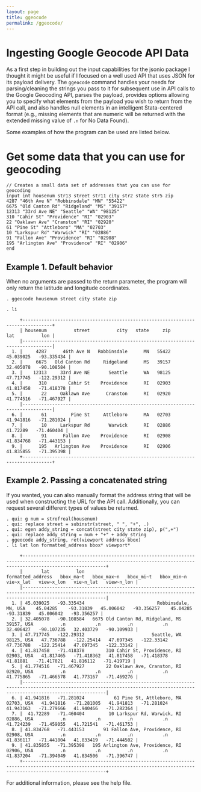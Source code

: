 ```yaml
---
layout: page
title: ggeocode
permalink: /ggeocode/
---
```


# Ingesting Google Geocode API Data
As a first step in building out the input capabilities for the jsonio package 
I thought it might be useful if I focused on a well used API that uses JSON for 
its payload delivery.  The `ggeocode` command handles your needs for 
parsing/cleaning the strings you pass to it for subsequent use in API calls 
to the Google Geocoding API, parses the payload, provides options allowing 
you to specify what elements from the payload you wish to return from the API 
call, and also handles null elements in an intelligent Stata-centered format 
(e.g., missing elements that are numeric will be returned with the extended 
missing value of `.n` for No Data Found).

Some examples of how the program can be used are listed below.

# Get some data that you can use for geocoding

```
// Creates a small data set of addresses that you can use for geocoding
input int housenum str13 street str11 city str2 state str5 zip
4287 "46th Ave N" "Robbinsdale" "MN" "55422"
6675 "Old Canton Rd" "Ridgeland" "MS" "39157"
12313 "33rd Ave NE" "Seattle" "WA" "98125"
310 "Cahir St" "Providence" "RI" "02903"
22 "Oaklawn Ave" "Cranston" "RI" "02920"
61 "Pine St" "Attleboro" "MA" "02703"
10 "Larkspur Rd" "Warwick" "RI" "02886"
91 "Fallon Ave" "Providence" "RI" "02908"
195 "Arlington Ave" "Providence" "RI" "02906"
end
```
 
## Example 1. Default behavior
When no arguments are passed to the return parameter, the program will only 
return the latitude and longitude coordinates.

```
. ggeocode housenum street city state zip

. li

     +---------------------------------------------------------------------------------+
     | housenum          street          city   state     zip         lat          lon |
     |---------------------------------------------------------------------------------|
  1. |     4287      46th Ave N   Robbinsdale      MN   55422   45.039025   -93.335434 |
  2. |     6675   Old Canton Rd     Ridgeland      MS   39157   32.405078   -90.108584 |
  3. |    12313     33rd Ave NE       Seattle      WA   98125   47.717745   -122.29312 |
  4. |      310        Cahir St    Providence      RI   02903   41.817458   -71.418378 |
  5. |       22     Oaklawn Ave      Cranston      RI   02920   41.774516   -71.467927 |
     |---------------------------------------------------------------------------------|
  6. |       61         Pine St     Attleboro      MA   02703   41.941816   -71.281024 |
  7. |       10     Larkspur Rd       Warwick      RI   02886    41.72289   -71.460404 |
  8. |       91      Fallon Ave    Providence      RI   02908   41.834768   -71.443153 |
  9. |      195   Arlington Ave    Providence      RI   02906   41.835855   -71.395398 |
     +---------------------------------------------------------------------------------+

```


## Example 2. Passing a concatenated string
If you wanted, you can also manually format the address string that will be 
used when constructing the URL for the API call.  Additionally, you can request 
several different types of values be returned.  


```
. qui: g num = strofreal(housenum)
. qui: replace street = subinstr(street, " ", "+", .)
. qui: egen addy_string = concat(street city state zip), p(",+")
. qui: replace addy_string = num + "+" + addy_string
. ggeocode addy_string, ret(viewport address bbox)
. li lat lon formatted_address bbox* viewport*

     +---------------------------------------------------------------------------------------------------------------------------------------------------------------------------+
     |       lat          lon                              formatted_address   bbox_ma~t   bbox_max~n   bbox_mi~t   bbox_min~n   vie~x_lat   view~x_lon   vie~n_lat   view~n_lon |
     |---------------------------------------------------------------------------------------------------------------------------------------------------------------------------|
  1. | 45.039025   -93.335434                           Robbinsdale, MN, USA    45.04285    -93.31839   45.006042   -93.356257    45.04285    -93.31839   45.006042   -93.356257 |
  2. | 32.405078   -90.108584   6675 Old Canton Rd, Ridgeland, MS 39157, USA          .n           .n          .n           .n   32.406427   -90.107235   32.403729   -90.109933 |
  3. | 47.717745   -122.29312                         Seattle, WA 98125, USA   47.736788   -122.25414   47.697345   -122.33142   47.736788   -122.25414   47.697345   -122.33142 |
  4. | 41.817458   -71.418378        310 Cahir St, Providence, RI 02903, USA   41.817465   -71.418362   41.817458   -71.418378    41.81881   -71.417021   41.816112   -71.419719 |
  5. | 41.774516   -71.467927        22 Oaklawn Ave, Cranston, RI 02920, USA          .n           .n          .n           .n   41.775865   -71.466578   41.773167   -71.469276 |
     |---------------------------------------------------------------------------------------------------------------------------------------------------------------------------|
  6. | 41.941816   -71.281024           61 Pine St, Attleboro, MA 02703, USA   41.941816   -71.281005   41.941813   -71.281024   41.943163   -71.279666   41.940466   -71.282364 |
  7. |  41.72289   -71.460404         10 Larkspur Rd, Warwick, RI 02886, USA          .n           .n          .n           .n   41.724239   -71.459055   41.721541   -71.461753 |
  8. | 41.834768   -71.443153       91 Fallon Ave, Providence, RI 02908, USA          .n           .n          .n           .n   41.836117   -71.441804   41.833419   -71.444502 |
  9. | 41.835855   -71.395398   195 Arlington Ave, Providence, RI 02906, USA          .n           .n          .n           .n   41.837204   -71.394049   41.834506   -71.396747 |
     +---------------------------------------------------------------------------------------------------------------------------------------------------------------------------+

```

For additional information, please see the help file.

